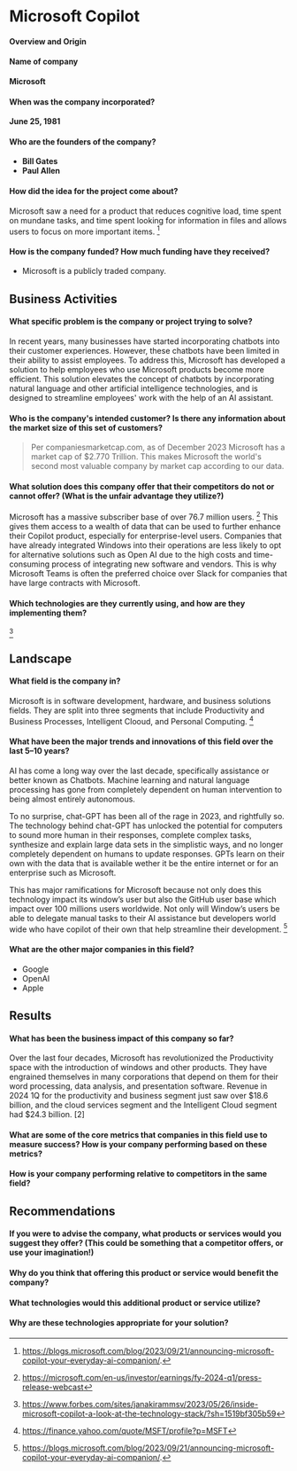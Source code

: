 # Microsoft Copilot

#### Overview and Origin

#### Name of company
  **Microsoft** 

#### When was the company incorporated?
  **June 25, 1981**

#### Who are the founders of the company?
   -  **Bill Gates** 
   -  **Paul Allen**

#### How did the idea for the project come about?
Microsoft saw a need for a product that reduces cognitive load, time spent on 
mundane tasks, and time spent looking for information in files and allows users
to focus on more important items. [^1]
 [^1]: https://blogs.microsoft.com/blog/2023/09/21/announcing-microsoft-copilot-your-everyday-ai-companion/. 


#### How is the company funded? How much funding have they received?
  - Microsoft is a publicly traded company.

## Business Activities

#### What specific problem is the company or project trying to solve?
In recent years, many businesses have started incorporating chatbots into their 
customer experiences. However, these chatbots have been limited in their ability 
to assist employees. To address this, Microsoft has developed a solution to help 
employees who use Microsoft products become more efficient. This solution 
elevates the concept of chatbots by incorporating natural language and other 
artificial intelligence technologies, and is designed to streamline employees' 
work with the help of an AI assistant.

#### Who is the company's intended customer? Is there any information about the market size of this set of customers?
> Per companiesmarketcap.com, as of December 2023 Microsoft has a market cap of $2.770 Trillion. 
This makes Microsoft the world's second most valuable company by market
cap according to our data.

#### What solution does this company offer that their competitors do not or cannot offer? (What is the unfair advantage they utilize?)
Microsoft has a massive subscriber base of over 76.7 million users. [^2]  This 
gives them access to a wealth of data that can be used to further enhance their 
Copilot product, especially for enterprise-level users. Companies that have 
already integrated Windows into their operations are less likely to opt for 
alternative solutions such as Open AI due to the high costs and time-consuming 
process of integrating new software and vendors. This is why Microsoft Teams is 
often the preferred choice over Slack for companies that have large contracts 
with Microsoft.
 [^2]: https://microsoft.com/en-us/investor/earnings/fy-2024-q1/press-release-webcast


#### Which technologies are they currently using, and how are they implementing them? 
[^3]
[^3]: https://www.forbes.com/sites/janakirammsv/2023/05/26/inside-microsoft-copilot-a-look-at-the-technology-stack/?sh=1519bf305b59

## Landscape

#### What field is the company in?
Microsoft is in software development, hardware, and business solutions fields. They are split into three segments that include Productivity and Business Processes, Intelligent Clooud, and Personal Computing.   [^4]
[^4]: https://finance.yahoo.com/quote/MSFT/profile?p=MSFT

#### What have been the major trends and innovations of this field over the last 5&ndash;10 years?

AI has come a long way over the last decade, specifically assistance or better known as Chatbots. Machine learning and natural language processing has gone from completely dependent on human intervention to being almost entirely autonomous.

To no surprise, chat-GPT has been all of the rage in 2023, and rightfully so. The technology behind chat-GPT has unlocked the potential for computers to sound more human in their responses,  complete complex tasks, synthesize and explain large data sets in the simplistic ways, and no longer completely dependent on humans to update responses. GPTs learn on their own with the data that is available wether it be the entire internet or for an enterprise such as Microsoft. 

This has major ramifications for Microsoft because not only does this technology impact its window’s user but also the GitHub user base which impact over 100 millions users worldwide. Not only will Window’s users be able to delegate manual tasks to their AI assistance but developers world wide who have copilot of their own that help streamline their development. [^1]
[^1]: https://blogs.microsoft.com/blog/2023/09/21/announcing-microsoft-copilot-your-everyday-ai-companion/

#### What are the other major companies in this field?
  - Google
  - OpenAI
  - Apple

## Results

#### What has been the business impact of this company so far?
Over the last four decades, Microsoft has revolutionized the Productivity space with the introduction of windows and other products. They have engrained themselves in many corporations that depend on them for their word processing, data analysis, and presentation software.  Revenue in 2024 1Q for the productivity and business segment
just saw over $18.6 billion, and the cloud services segment and the Intelligent Cloud segment had $24.3 billion. [2]
[^2]: https://microsoft.com/en-us/investor/earnings/fy-2024-q1/press-release-webcast

#### What are some of the core metrics that companies in this field use to measure success? How is your company performing based on these metrics?

#### How is your company performing relative to competitors in the same field?

## Recommendations

#### If you were to advise the company, what products or services would you suggest they offer? (This could be something that a competitor offers, or use your imagination!)

#### Why do you think that offering this product or service would benefit the company?

#### What technologies would this additional product or service utilize?

#### Why are these technologies appropriate for your solution?
